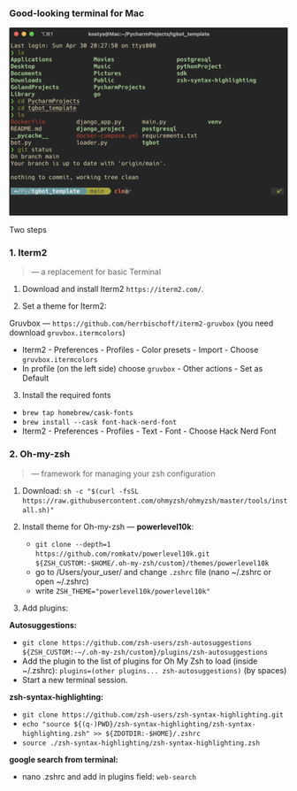 ### Good-looking terminal for Mac

<p align="center">
  <img src="images/after.png" width="600" title="hover text">
</p>

Two steps

### 1. Iterm2
> — a replacement for basic Terminal

1. Download and install Iterm2 
`https://iterm2.com/`.

2. Set a theme for Iterm2:

Gruvbox —
`https://github.com/herrbischoff/iterm2-gruvbox`  (you need download `gruvbox.itermcolors`)
* Iterm2 - Preferences - Profiles - Color presets - Import - Choose `gruvbox.itermcolors`
* In profile (on the left side) choose `gruvbox` - Other actions - Set as Default


3. Install the required fonts
* `brew tap homebrew/cask-fonts`
* `brew install --cask font-hack-nerd-font`
* Iterm2 - Preferences - Profiles - Text - Font - Choose Hack Nerd Font

### 2. Oh-my-zsh
> — framework for managing your zsh configuration
1. Download: `sh -c "$(curl -fsSL https://raw.githubusercontent.com/ohmyzsh/ohmyzsh/master/tools/install.sh)"`

2. Install theme for Oh-my-zsh — **powerlevel10k**:

    * `git clone --depth=1 https://github.com/romkatv/powerlevel10k.git ${ZSH_CUSTOM:-$HOME/.oh-my-zsh/custom}/themes/powerlevel10k`
    * go to /Users/your_user/ and change `.zshrc` file (nano ~/.zshrc or open ~/.zshrc)
    * write `ZSH_THEME="powerlevel10k/powerlevel10k"`

3. Add plugins:

**Autosuggestions:**

   * `git clone https://github.com/zsh-users/zsh-autosuggestions ${ZSH_CUSTOM:-~/.oh-my-zsh/custom}/plugins/zsh-autosuggestions`
   * Add the plugin to the list of plugins for Oh My Zsh to load (inside ~/.zshrc): `plugins=(other plugins... zsh-autosuggestions)` (by spaces)
   * Start a new terminal session.


**zsh-syntax-highlighting:**

* `git clone https://github.com/zsh-users/zsh-syntax-highlighting.git`
* `echo "source ${(q-)PWD}/zsh-syntax-highlighting/zsh-syntax-highlighting.zsh" >> ${ZDOTDIR:-$HOME}/.zshrc`
* `source ./zsh-syntax-highlighting/zsh-syntax-highlighting.zsh`


**google search from terminal:**
* nano .zshrc and add in plugins field:
`web-search`

